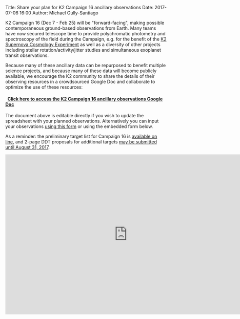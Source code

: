 Title: Share your plan for K2 Campaign 16 ancillary observations
Date: 2017-07-06 16:00
Author: Michael Gully-Santiago

K2 Campaign 16 (Dec 7 - Feb 25) will be "forward-facing", making possible contemporaneous ground-based observations from Earth.  Many teams have now secured telescope time to provide polychromatic photometry and spectroscopy of the field during the Campaign, e.g. for the benefit of the [K2 Supernova Cosmology Experiment](/supernova-experiment.html) as well as a diversity of other projects including stellar rotation/activity/jitter studies and simultaneous exoplanet transit observations.

Because many of these ancillary data can be repurposed to benefit multiple science projects, and because many of these data will become publicly available, we encourage the K2 community to share the details of their observing resources in a crowdsourced Google Doc and collaborate to optimize the use of these resources:

#### <i class="fa fa-file fa-lg" style="margin-top:0.5em; margin-bottom:0.5em;"></i>&nbsp;&nbsp;[Click here to access the K2 Campaign 16 ancillary observations Google Doc](https://docs.google.com/spreadsheets/d/1ymIEoUyX0ZE8sKHA80tV8ieYJh47Nj4tIDIGXZeKqc4/edit?usp=sharing)

The document above is editable directly if you wish to update the spreadsheet with your planned observations.  Alternatively you can input your observations [using this form](https://goo.gl/forms/I5ctgJCh3OQX9TQz2) or using the embedded form below.

As a reminder: the preliminary target list for Campaign 16 is [available on line](k2-campaign-16-preliminary-target-list-available.html), and 2-page DDT proposals for additional targets [may be submitted until August 31, 2017](k2-ddt.html).

<iframe src="https://docs.google.com/forms/d/e/1FAIpQLSdIWV7QXIs_PqddugpY2bjrDYfkiltyO6ILUlAT_IUNANju_Q/viewform?embedded=true" width="760" height="500" frameborder="0" marginheight="0" marginwidth="0">Loading...</iframe>
